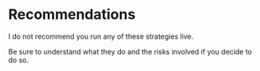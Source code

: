 # Recommendations

I do not recommend you run any of these strategies live. 

Be sure to understand what they do and the risks involved if you decide to do so.
